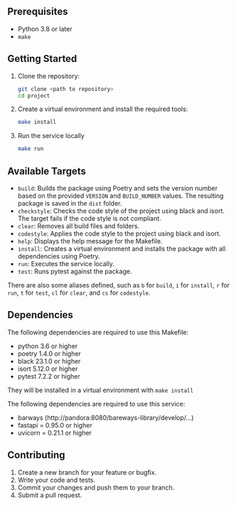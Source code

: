 ## Prerequisites

- Python 3.8 or later
- `make`

## Getting Started

1. Clone the repository:

   ```sh
   git clone <path to repository>
   cd project
   ```

2. Create a virtual environment and install the required tools:
    ```sh
    make install
    ```
3. Run the service locally
    ```sh
    make run
    ```

## Available Targets

- `build`: Builds the package using Poetry and sets the version number based on the provided `VERSION` and `BUILD_NUMBER` values. The resulting package is saved in the `dist` folder.
- `checkstyle`: Checks the code style of the project using black and isort. The target fails if the code style is not compliant.
- `clear`: Removes all build files and folders.
- `codestyle`: Applies the code style to the project using black and isort.
- `help`: Displays the help message for the Makefile.
- `install`: Creates a virtual environment and installs the package with all dependencies using Poetry.
- `run`: Executes the service locally.
- `test`: Runs pytest against the package.

There are also some aliases defined, such as `b` for `build`, `i` for `install`, `r` for `run`, `t` for `test`, `cl` for `clear`, and `cs` for `codestyle`.

## Dependencies

The following dependencies are required to use this Makefile:

- python 3.6 or higher
- poetry 1.4.0 or higher
- black 23.1.0 or higher
- isort 5.12.0 or higher
- pytest 7.2.2 or higher

They will be installed in a virtual environment with `make install`

The following dependencies are required to use this service:

- barways (http://pandora:8080/bareways-library/develop/...)
- fastapi = 0.95.0 or higher
- uvicorn = 0.21.1 or higher

## Contributing
1. Create a new branch for your feature or bugfix.
2. Write your code and tests.
3. Commit your changes and push them to your branch.
4. Submit a pull request.